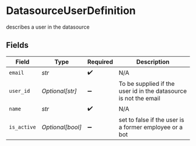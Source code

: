 # DatasourceUserDefinition

describes a user in the datasource


## Fields

| Field                                                            | Type                                                             | Required                                                         | Description                                                      |
| ---------------------------------------------------------------- | ---------------------------------------------------------------- | ---------------------------------------------------------------- | ---------------------------------------------------------------- |
| `email`                                                          | *str*                                                            | :heavy_check_mark:                                               | N/A                                                              |
| `user_id`                                                        | *Optional[str]*                                                  | :heavy_minus_sign:                                               | To be supplied if the user id in the datasource is not the email |
| `name`                                                           | *str*                                                            | :heavy_check_mark:                                               | N/A                                                              |
| `is_active`                                                      | *Optional[bool]*                                                 | :heavy_minus_sign:                                               | set to false if the user is a former employee or a bot           |